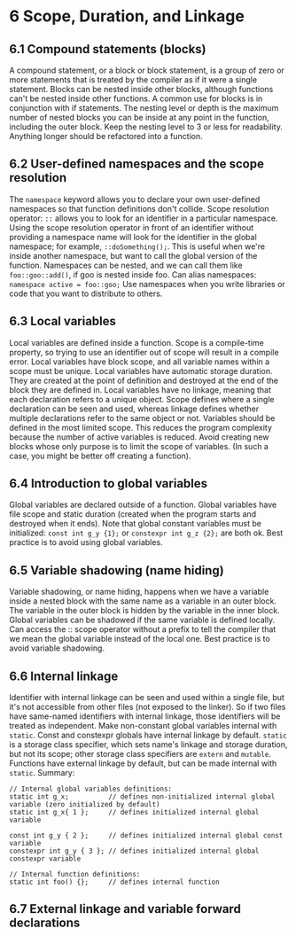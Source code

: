 # 6 Scope, Duration, and Linkage

## 6.1 Compound statements (blocks)
A compound statement, or a block or block statement, is a group of zero or more statements that is treated by the compiler as if it were a single statement. Blocks can be nested inside other blocks, although functions can't be nested inside other functions. A common use for blocks is in conjunction with if statements. The nesting level or depth is the maximum number of nested blocks you can be inside at any point in the function, including the outer block. Keep the nesting level to 3 or less for readability. Anything longer should be refactored into a function.

## 6.2 User-defined namespaces and the scope resolution
The `namespace` keyword allows you to declare your own user-defined namespaces so that function definitions don't collide.
Scope resolution operator: `::` allows you to look for an identifier in a particular namespace.
Using the scope resolution operator in front of an identifier without providing a namespace name will look for the identifier in the global namespace; for example, `::doSomething();`. This is useful when we're inside another namespace, but want to call the global version of the function.
Namespaces can be nested, and we can call them like `foo::goo::add()`, if goo is nested inside foo.
Can alias namespaces: `namespace active = foo::goo;`
Use namespaces when you write libraries or code that you want to distribute to others.

## 6.3 Local variables
Local variables are defined inside a function. Scope is a compile-time property, so trying to use an identifier out of scope will result in a compile error.
Local variables have block scope, and all variable names within a scope must be unique.
Local variables have automatic storage duration. They are created at the point of definition and destroyed at the end of the block they are defined in.
Local variables have no linkage, meaning that each declaration refers to a unique object. Scope defines where a single declaration can be seen and used, whereas linkage defines whether multiple declarations refer to the same object or not.
Variables should be defined in the most limited scope. This reduces the program complexity because the number of active variables is reduced.
Avoid creating new blocks whose only purpose is to limit the scope of variables. (In such a case, you might be better off creating a function).

## 6.4 Introduction to global variables
Global variables are declared outside of a function. Global variables have file scope and static duration (created when the program starts and destroyed when it ends).
Note that global constant variables must be initialized: `const int g_y {1};` or `constexpr int g_z {2};` are both ok.
Best practice is to avoid using global variables.

## 6.5 Variable shadowing (name hiding)
Variable shadowing, or name hiding, happens when we have a variable inside a nested block with the same name as a variable in an outer block. The variable in the outer block is hidden by the variable in the inner block.
Global variables can be shadowed if the same variable is defined locally. Can access the :: scope operator without a prefix to tell the compiler that we mean the global variable instead of the local one.
Best practice is to avoid variable shadowing.

## 6.6 Internal linkage
Identifier with internal linkage can be seen and used within a single file, but it's not accessible from other files (not exposed to the linker). So if two files have same-named identifiers with internal linkage, those identifiers will be treated as independent.
Make non-constant global variables internal with `static`. Const and constexpr globals have internal linkage by default.
`static` is a storage class specifier, which sets name's linkage and storage duration, but not its scope; other storage class specifiers are `extern` and `mutable`.
Functions have external linkage by default, but can be made internal with `static`.
Summary:
```
// Internal global variables definitions:
static int g_x;          // defines non-initialized internal global variable (zero initialized by default)
static int g_x{ 1 };     // defines initialized internal global variable

const int g_y { 2 };     // defines initialized internal global const variable
constexpr int g_y { 3 }; // defines initialized internal global constexpr variable

// Internal function definitions:
static int foo() {};     // defines internal function
```

## 6.7 External linkage and variable forward declarations